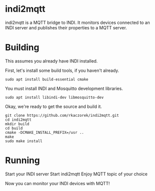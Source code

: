 # indi2mqtt
indi2mqtt is a MQTT bridge to INDI. It monitors devices connected to an INDI server
and publishes their properties to a MQTT server.

# Building
This assumes you already have INDI installed.

First, let's install some build tools, if you haven't already.
```
sudo apt install build-essential cmake
```

You must install INDI and Mosquitto development libraries.
```
sudo apt install libindi-dev libmosquitto-dev
```

Okay, we're ready to get the source and build it.
```
git clone https://github.com/rkaczorek/indi2mqtt.git
cd indi2mqtt
mkdir build
cd build
cmake -DCMAKE_INSTALL_PREFIX=/usr ..
make
sudo make install
```

# Running
Start your INDI server
Start indi2mqtt
Enjoy MQTT topic of your choice

Now you can monitor your INDI devices with MQTT!
